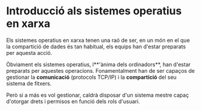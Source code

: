 # Introducció als sistemes operatius en xarxa

Els sistemes operatius en xarxa tenen una raó de ser, en un món en el que la compartició de dades és tan habitual, els equips han d'estar preparats per aquesta acció.

 Òbviament els sistemes operatius, l**'ànima dels ordinadors**, han d'estar preparats per aquestes operacions. Fonamentalment han de ser capaços de gestionar la **comunicació** \(protocols TCP/IP\) i la **compartició** del seu sistema de fitxers. 

Però si a más es vol gestionar, caldrà disposar d'un sistema mestre capaç d'otorgar drets i permisos en funció dels rols d'usuari.



